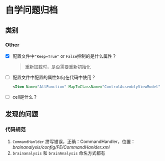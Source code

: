 # 自学问题归档

## 类别

### Other

- [x] 配置文件中`"Keep=True"` or `False`控制的是什么属性？

  > 重新加载时，是否需要重新初始化

- [ ] 配置文件中配置的属性如何在代码中使用？

  ```xml
  <Item Name="AllFunction" MapToClassName="ControlAssemblyViewModel" Path="brainanalysis/config/FE/Functions/AllFunction.xml"/>
  ```

  > 


- [ ] cell是什么？

  > 

## 发现的问题

### 代码规范

1. `CommandHanlder` 拼写错误，正确：CommandHandler，位置：_brainanalysis/config/FE/CommandHanlder.xml_
2. `brainanalysis` 和 `brainAnalysis`  命名方式都有